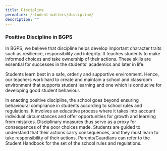 ```yaml
---
title: Discipline
permalink: /student-matters/discipline/
description: ""
---
```

### Positive Discipline in BGPS

In BGPS, we believe that discipline helps develop important character traits such as resilience, responsibility and integrity. It teaches students to make informed choices and take ownership of their actions. These skills are essential for successes in the students' academics and later in life.

Students learn best in a safe, orderly and supportive environment. Hence, our teachers work hard to create and maintain a school and classroom environment that supports student learning and one which is conducive for developing good student behaviour. 

In enacting positive discipline, the school goes beyond ensuring behavioural compliance in students according to school rules and regulations. It involves an educative process where it takes into account individual circumstances and offer opportunities for growth and learning from mistakes. Disciplinary measures thus serve as a proxy for consequences of the poor choices made. Students are guided to understand that their actions carry consequences, and they must learn to take responsibility of their actions. Parents/Guardians can refer to the Student Handbook for the set of the school rules and regulations. 